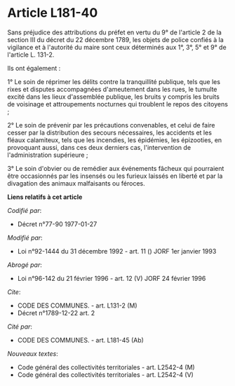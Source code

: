 # Article L181-40

Sans préjudice des attributions du préfet en vertu du 9° de l'article 2 de la section III du décret du 22 décembre 1789, les
objets de police confiés à la vigilance et à l'autorité du maire sont ceux déterminés aux 1°, 3°, 5° et 9° de l'article L.
131-2.

Ils ont également :

1° Le soin de réprimer les délits contre la tranquillité publique, tels que les rixes et disputes accompagnées d'ameutement
dans les rues, le tumulte excité dans les lieux d'assemblée publique, les bruits y compris les bruits de voisinage et
attroupements nocturnes qui troublent le repos des citoyens ;

2° Le soin de prévenir par les précautions convenables, et celui de faire cesser par la distribution des secours nécessaires,
les accidents et les fléaux calamiteux, tels que les incendies, les épidémies, les épizooties, en provoquant aussi, dans ces
deux derniers cas, l'intervention de l'administration supérieure ;

3° Le soin d'obvier ou de remédier aux événements fâcheux qui pourraient être occasionnés par les insensés ou les furieux
laissés en liberté et par la divagation des animaux malfaisants ou féroces.

**Liens relatifs à cet article**

_Codifié par_:

  - Décret n°77-90 1977-01-27

_Modifié par_:

  - Loi n°92-1444 du 31 décembre 1992 - art. 11 () JORF 1er janvier 1993

_Abrogé par_:

  - Loi n°96-142 du 21 février 1996 - art. 12 (V) JORF 24 février 1996

_Cite_:

  - CODE DES COMMUNES. - art. L131-2 (M)
  - Décret n°1789-12-22 art. 2

_Cité par_:

  - CODE DES COMMUNES. - art. L181-45 (Ab)

_Nouveaux textes_:

  - Code général des collectivités territoriales - art. L2542-4 (M)
  - Code général des collectivités territoriales - art. L2542-4 (V)
